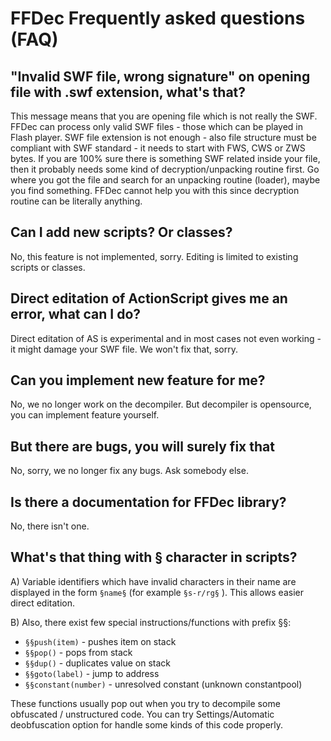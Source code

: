 # FFDec Frequently asked questions (FAQ)

## "Invalid SWF file, wrong signature" on opening file with .swf extension, what's that?
This message means that you are opening file which is not really the SWF. FFDec can process only valid SWF files - those which can be played in Flash player. SWF file extension is not enough - also file structure must be compliant
with SWF standard - it needs to start with FWS, CWS or ZWS bytes. If you are 100% sure there is something SWF related inside your file, then it probably needs some kind of
decryption/unpacking routine first. Go where you got the file and search for an unpacking routine (loader), maybe you find something. FFDec cannot help you with this since decryption
routine can be literally anything.

## Can I add new scripts? Or classes?
No, this feature is not implemented, sorry. Editing is limited to existing scripts or classes.

## Direct editation of ActionScript gives me an error, what can I do?
Direct editation of AS is experimental and in most cases not even working - it might damage your SWF file. We won't fix that, sorry.

## Can you implement new feature for me?
No, we no longer work on the decompiler. But decompiler is opensource, you can implement feature yourself.

## But there are bugs, you will surely fix that
No, sorry, we no longer fix any bugs. Ask somebody else.

## Is there a documentation for FFDec library?
No, there isn't one.

## What's that thing with § character in scripts?
A) Variable identifiers which have invalid characters in their name are displayed in the form `§name§` (for example `§s-r/rg§` ).
This allows easier direct editation.

B) Also, there exist few special instructions/functions with prefix §§:
- `§§push(item)` - pushes item on stack
- `§§pop()` - pops from stack
- `§§dup()` - duplicates value on stack
- `§§goto(label)` - jump to address
- `§§constant(number)` - unresolved constant (unknown constantpool)

These functions usually pop out when you try to decompile some obfuscated / unstructured code.
You can try Settings/Automatic deobfuscation option for handle some kinds of this code properly.
